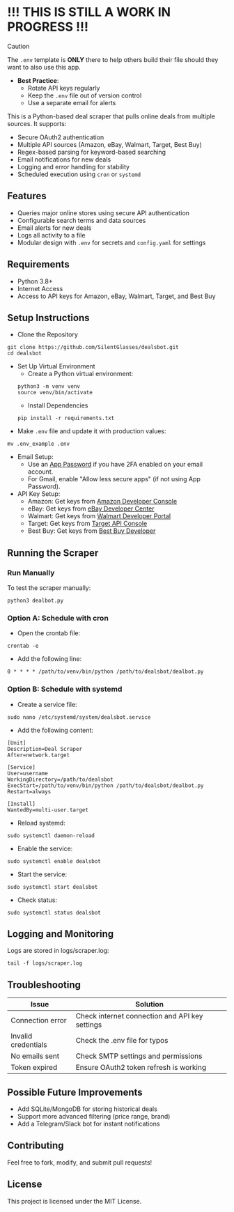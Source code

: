 # !!! THIS IS STILL A WORK IN PROGRESS !!!

> [!CAUTION]
> The `.env` template is **ONLY** there to help others build their file should they want to also use this app.
> - **Best Practice**:
>     - Rotate API keys regularly
>     - Keep the `.env` file out of version control
>     - Use a separate email for alerts

This is a Python-based deal scraper that pulls online deals from multiple sources. It supports:

- Secure OAuth2 authentication
- Multiple API sources (Amazon, eBay, Walmart, Target, Best Buy)
- Regex-based parsing for keyword-based searching
- Email notifications for new deals
- Logging and error handling for stability
- Scheduled execution using `cron` or `systemd`

## Features

- Queries major online stores using secure API authentication
- Configurable search terms and data sources
- Email alerts for new deals
- Logs all activity to a file
- Modular design with `.env` for secrets and `config.yaml` for settings

## Requirements

- Python 3.8+
- Internet Access
- Access to API keys for Amazon, eBay, Walmart, Target, and Best Buy

## Setup Instructions

- Clone the Repository
```
git clone https://github.com/SilentGlasses/dealsbot.git
cd dealsbot
```
- Set Up Virtual Environment
    - Create a Python virtual environment:
    ```
    python3 -m venv venv
    source venv/bin/activate
    ```
    - Install Dependencies
    ```
    pip install -r requirements.txt
    ```
- Make `.env` file and update it with production values:
```
mv .env_example .env
```

- Email Setup:
    - Use an [App Password](https://support.google.com/accounts/answer/185833?hl=en) if you have 2FA enabled on your email account.
    - For Gmail, enable "Allow less secure apps" (if not using App Password).
- API Key Setup:
    - Amazon: Get keys from [Amazon Developer Console](https://developer.amazon.com/)
    - eBay: Get keys from [eBay Developer Center](https://developer.ebay.com)
    - Walmart: Get keys from [Walmart Developer Portal](https://developer.walmart.com/)
    - Target: Get keys from [Target API Console](https://developer.target.com/)
    - Best Buy: Get keys from [Best Buy Developer](https://developer.bestbuy.com/)

## Running the Scraper

### Run Manually

To test the scraper manually:

```
python3 dealbot.py
```

### Option A: Schedule with cron

- Open the crontab file:
```
crontab -e
```
- Add the following line:
```
0 * * * * /path/to/venv/bin/python /path/to/dealsbot/dealbot.py
```

### Option B: Schedule with systemd

- Create a service file:
```
sudo nano /etc/systemd/system/dealsbot.service
```
- Add the following content:
```
[Unit]
Description=Deal Scraper
After=network.target

[Service]
User=username
WorkingDirectory=/path/to/dealsbot
ExecStart=/path/to/venv/bin/python /path/to/dealsbot/dealbot.py
Restart=always

[Install]
WantedBy=multi-user.target
```
- Reload systemd:
```
sudo systemctl daemon-reload
```
- Enable the service:
```
sudo systemctl enable dealsbot
```
- Start the service:
```
sudo systemctl start dealsbot
```
- Check status:
```
sudo systemctl status dealsbot
```

## Logging and Monitoring

Logs are stored in logs/scraper.log:

```
tail -f logs/scraper.log
```

## Troubleshooting

| Issue | Solution |
|-------|----------| 
| Connection error | Check internet connection and API key settings
| Invalid credentials | Check the .env file for typos
| No emails sent | Check SMTP settings and permissions
| Token expired | Ensure OAuth2 token refresh is working


## Possible Future Improvements

- Add SQLite/MongoDB for storing historical deals
- Support more advanced filtering (price range, brand)
- Add a Telegram/Slack bot for instant notifications

## Contributing

Feel free to fork, modify, and submit pull requests!

## License

This project is licensed under the MIT License.
